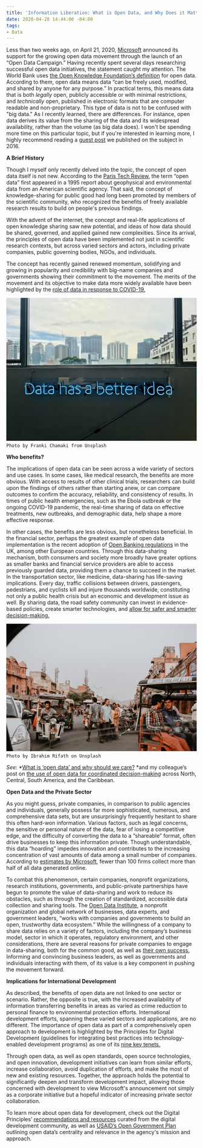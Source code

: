 ```yaml
---
title: 'Information Liberation: What is Open Data, and Why Does it Matter?'
date: 2020-04-28 14:44:00 -04:00
tags:
- Data
---
```


Less than two weeks ago, on April 21, 2020, [Microsoft](https://blogs.microsoft.com/on-the-issues/2020/04/21/open-data-campaign-divide/) announced its support for the growing open data movement through the launch of an “Open Data Campaign.” Having recently spent several days researching successful open data initiatives, the statement caught my attention. The World Bank uses [the Open Knowledge Foundation’s definition](http://opendatatoolkit.worldbank.org/en/essentials.html) for open data. According to them, open data means data “can be freely used, modified, and shared by anyone for any purpose.” In practical terms, this means data that is both *legally* open, publicly accessible or with minimal restrictions, and *technically* open, published in electronic formats that are computer readable and non-proprietary. This type of data is not to be confused with "big data." As I recently learned, there are differences. For instance, open data derives its value from the sharing of the data and its widespread availability, rather than the volume (as big data does). I won't be spending more time on this particular topic, but if you're interested in learning more, I highly recommend reading a [guest post](https://dai-global-digital.com/should-big-data-be-open-data.html) we published on the subject in 2016. 

<!--more-->

**A Brief History**

Though I myself only recently delved into the topic, the concept of open data itself is not new. According to the [Paris Tech Review](http://www.paristechreview.com/2013/03/29/brief-history-open-data/), the term “open data” first appeared in a 1995 report about geophysical and environmental data from an American scientific agency. That said,  the concept of knowledge-sharing for public good had long been promoted by  members of the scientific community, who recognized the benefits of freely available research results to build on people's previous findings.

With the advent of the internet, the concept and real-life applications of open knowledge sharing saw new potential, and ideas of how data should be shared, governed, and applied gained new complexities. Since its arrival, the principles of open data have been implemented not just in scientific research contexts, but across varied sectors and actors, including private companies, public governing bodies, NGOs, and individuals.

The concept has recently gained renewed momentum, solidifying and growing in popularity and credibility with big-name companies and governments showing their commitment to the movement. The merits of the movement and its objective to make data more widely available have been highlighted by the [role of data in response to COVID-19.](https://blog.okfn.org/2020/04/16/coronavirus-why-an-open-future-has-never-been-more-important/)

![franki-chamaki-1K6IQsQbizI-unsplash.jpg](/uploads/franki-chamaki-1K6IQsQbizI-unsplash.jpg)`Photo by Franki Chamaki from Unsplash`

**Who benefits?**

The implications of open data can be seen across a wide variety of sectors and use cases. In some cases, like medical research, the benefits are more obvious. With access to results of other clinical trials, researchers can build upon the findings of others rather than starting anew, or can compare outcomes to confirm the accuracy, reliability, and consistency of results. In times of public health emergencies, such as the Ebola outbreak or the ongoing COVID-19 pandemic, the real-time sharing of data on effective treatments, new outbreaks, and demographic data, help shape a more effective response.

In other cases, the benefits are less obvious, but nonetheless beneficial. In the financial sector, perhaps the greatest example of open data implementation is the recent adoption of [Open Banking regulations](https://www.openbanking.org.uk/) in the UK, among other European countries. Through this data-sharing mechanism, both consumers and society more broadly have greater options as smaller banks and financial service providers are able to access previously guarded data, providing them a chance to succeed in the market. In the transportation sector, like medicine, data-sharing has life-saving implications. Every day, traffic collisions between drivers, passengers, pedestrians, and cyclists kill and injure thousands worldwide, constituting not only a public health crisis but an economic and development issue as well. By sharing data, the road safety community can invest in evidence-based policies, create smarter technologies, and [allow for safer and smarter decision-making.](https://www.togetherforsaferroads.org/)

![ibrahim-rifath-cupT2oSGNJc-unsplash.jpg](/uploads/ibrahim-rifath-cupT2oSGNJc-unsplash.jpg) `Photo by Ibrahim Rifath on Unsplash`

*See:* \*[What is ‘open data’ and why should we care?](https://theodi.org/article/what-is-open-data-and-why-should-we-care/) \*and my colleague’s post on [the use of open data for coordinated decision-making](https://dai-global-digital.com/the-americas-effort-to-integrate-distribute-and-use-open-data.html) across North, Central, South America, and the Caribbean.

**Open Data and the Private Sector**

As you might guess, private companies, in comparison to public agencies and individuals, generally possess far more sophisticated, numerous, and comprehensive data sets, but are unsurprisingly frequently hesitant to share this often hard-won information. Various factors, such as legal concerns, the sensitive or personal nature of the data, fear of losing a competitive edge, and the difficulty of converting the data to a “shareable” format, often drive businesses to keep this information private. Though understandable, this data “hoarding” impedes innovation and contributes to the increasing concentration of vast amounts of data among a small number of companies. According to [estimates by Microsoft](https://blogs.microsoft.com/on-the-issues/2020/04/21/open-data-campaign-divide/), fewer than 100 firms collect more than half of all data generated online.

To combat this phenomenon, certain companies, nonprofit organizations, research institutions, governments, and public-private partnerships have begun to promote the value of data-sharing and work to reduce its obstacles, such as through the creation of standardized, accessible data collection and sharing tools. The [Open Data Institute](https://theodi.org/), a nonprofit organization and global network of businesses, data experts, and government leaders, “works with companies and governments to build an open, trustworthy data ecosystem.” While the willingness of a company to share data relies on a variety of factors, including the company’s business model, sector in which it operates, regulatory environment, and other considerations, there are several reasons for private companies to engage in data-sharing, both for the common good, as well as [their own success.](https://theodi.org/service/business-data-sharing/) Informing and convincing business leaders, as well as governments and individuals interacting with them, of its value is a key component in pushing the movement forward.

**Implications for International Development**

As described, the benefits of open data are not linked to one sector or scenario. Rather, the opposite is true, with the increased availability of information transferring benefits in areas as varied as crime reduction to personal finance to environmental protection efforts. International development efforts, spanning these varied sectors and applications, are no different. The importance of open data as part of a comprehensively open approach to development is highlighted by the Principles for Digital Development (guidelines for integrating best practices into technology-enabled development programs) as one of its [nine key tenets.](https://digitalprinciples.org/principles/)

Through open data, as well as open standards, open source technologies, and open innovation, development initiatives can learn from similar efforts, increase collaboration, avoid duplication of efforts, and make the most of new and existing resources. Together, the approach holds the potential to significantly deepen and transform development impact, allowing those concerned with development to view Microsoft's announcement not simply as a corporate initiative but a hopeful indicator of increasing private sector collaboration.

To learn more about open data for development, check out the Digital Principles’ [recommendations and resources](https://digitalprinciples.org/principle/use-open-standards-open-data-open-source-and-open-innovation/) curated from the digital development community, as well as [USAID’s Open Government Plan](https://www.usaid.gov/sites/default/files/documents/1868/USAID_OpenGovPlan2016.pdf) outlining open data’s centrality and relevance in the agency's mission and approach.